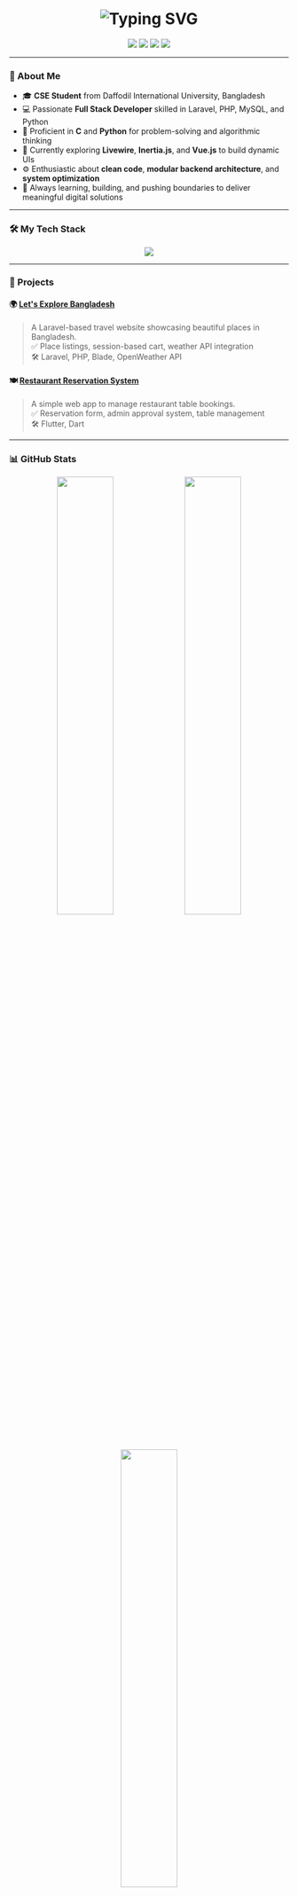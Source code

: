 <h1 align="center">
  <img src="https://readme-typing-svg.herokuapp.com?font=Fira+Code&size=28&pause=1000&color=2F80ED&center=true&vCenter=true&width=700&lines=Hi+I'm+Sabbir+Ahmed;Laravel+%7C+PHP+%7C+Web+Developer;Flutter+%7C+Dart+%7C+C+%7C+Python;Clean+Code+%7C+Creative+Solutions" alt="Typing SVG" />
</h1>


<p align="center">
  <a href="mailto:ahmed15-4916@diu.edu.bd"><img src="https://img.shields.io/badge/Email-ahmed15--4916@diu.edu.bd-red?style=flat-square&logo=gmail&logoColor=white" /></a>
  <a href="https://www.linkedin.com/in/sabbir-ahmed-65b817237/"><img src="https://img.shields.io/badge/LinkedIn-Connect-blue?style=flat-square&logo=linkedin" /></a>
  <a href="https://www.facebook.com/Sabbir.290/"><img src="https://img.shields.io/badge/Facebook-@Sabbir.290-blue?style=flat-square&logo=facebook&logoColor=white" /></a>
  <a href="https://github.com/Sabbir4916"><img src="https://img.shields.io/badge/GitHub-@Sabbir4916-black?style=flat-square&logo=github" /></a>
</p>

---

### 💼 About Me

- 🎓 **CSE Student** from Daffodil International University, Bangladesh  
- 💻 Passionate **Full Stack Developer** skilled in Laravel, PHP, MySQL, and Python  
- 🧠 Proficient in **C** and **Python** for problem-solving and algorithmic thinking  
- 🌱 Currently exploring **Livewire**, **Inertia.js**, and **Vue.js** to build dynamic UIs  
- ⚙️ Enthusiastic about **clean code**, **modular backend architecture**, and **system optimization**  
- 🚀 Always learning, building, and pushing boundaries to deliver meaningful digital solutions

---

### 🛠️ My Tech Stack

<p align="center">
  <img src="https://skillicons.dev/icons?i=c,python,php,laravel,mysql,html,css,js,git,vscode" />
</p>


---

### 🚀 Projects

#### 🌍 [Let's Explore Bangladesh](https://github.com/Sabbir4916/Let-s_Explore_Bangladesh)
> A Laravel-based travel website showcasing beautiful places in Bangladesh.  
✅ Place listings, session-based cart, weather API integration  
🛠️ Laravel, PHP, Blade, OpenWeather API

#### 🍽️ [Restaurant Reservation System](https://github.com/Sabbir4916/restaurant_reservation_system)
> A simple web app to manage restaurant table bookings.  
✅ Reservation form, admin approval system, table management  
🛠️ Flutter, Dart

---

### 📊 GitHub Stats

<p align="center">
  <img src="https://github-readme-stats.vercel.app/api?username=Sabbir4916&show_icons=true&theme=react&count_private=true" width="45%" />
  <img src="https://streak-stats.demolab.com?user=Sabbir4916&theme=react" width="45%" />
  <img src="https://github-readme-stats.vercel.app/api/top-langs/?username=Sabbir4916&layout=compact&theme=react" width="45%" />
</p>

---

### 📫 Contact Me

<p align="center">
  <a href="mailto:ahmed15-4916@diu.edu.bd"><img src="https://img.shields.io/badge/email-%23D14836.svg?&style=for-the-badge&logo=gmail&logoColor=white" /></a>
  <a href="https://www.linkedin.com/in/sabbir-ahmed-65b817237/"><img src="https://img.shields.io/badge/linkedin-%230077B5.svg?&style=for-the-badge&logo=linkedin&logoColor=white" /></a>
  <a href="https://www.facebook.com/Sabbir.290/"><img src="https://img.shields.io/badge/facebook-%231877F2.svg?&style=for-the-badge&logo=facebook&logoColor=white" /></a>
</p>

---

<p align="center">
  <img src="https://raw.githubusercontent.com/andreasbm/readme/master/assets/lines/colored.png" width="100%" />
</p>

<p align="center">Built with ❤️ by Sabbir Ahmed</p>
